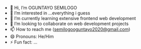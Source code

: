 - 👋 Hi, I’m OGUNTAYO SEMILOGO
- 👀 I’m interested in ...everything i guess
- 🌱 I’m currently learning extensive frontend web development
- 💞️ I’m looking to collaborate on web development projects
- 📫 How to reach me (semilogooguntayo2020@gmail.com)
- 😄 Pronouns: He/Him
- ⚡ Fun fact: ...

<!---
SLOGO-01/SLOGO-01 is a ✨ special ✨ repository because its `README.md` (this file) appears on your GitHub profile.
You can click the Preview link to take a look at your changes.
--->
